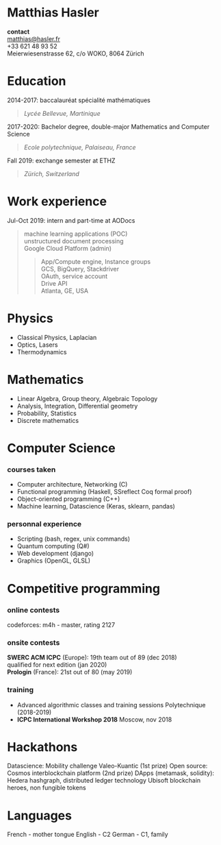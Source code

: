 # Matthias Hasler
**contact**  
matthias@hasler.fr  
+33 621 48 93 52  
Meierwiesenstrasse 62, c/o WOKO, 8064 Zürich

# Education
2014-2017: baccalauréat spécialité mathématiques
> _Lycée Bellevue, Martinique_

2017-2020: Bachelor degree, double-major Mathematics and Computer Science
> _Ecole polytechnique, Palaiseau, France_

Fall 2019: exchange semester at ETHZ
> _Zürich, Switzerland_

# Work experience
Jul-Oct 2019: intern and part-time at AODocs  
> machine learning applications (POC)  
> unstructured document processing  
> Google Cloud Platform (admin)  
> > App/Compute engine, Instance groups  
> > GCS, BigQuery, Stackdriver  
> > OAuth, service account  
> Drive API  
> Atlanta, GE, USA  

# Physics
- Classical Physics, Laplacian
- Optics, Lasers
- Thermodynamics

# Mathematics
- Linear Algebra, Group theory, Algebraic Topology
- Analysis, Integration, Differential geometry
- Probability, Statistics
- Discrete mathematics

# Computer Science
### courses taken
- Computer architecture, Networking (C)
- Functional programming (Haskell, SSreflect Coq formal proof)
- Object-oriented programming (C++)
- Machine learning, Datascience (Keras, sklearn, pandas)
### personnal experience
- Scripting (bash, regex, unix commands)
- Quantum computing (Q#)
- Web development (django)
- Graphics (OpenGL, GLSL)

# Competitive programming
### online contests
codeforces: m4h - master, rating 2127
### onsite contests
**SWERC ACM ICPC** (Europe):
    19th team out of 89 (dec 2018)  
    qualified for next edition (jan 2020)  
**Prologin** (France):
    21st out of 80 (may 2019)
### training
- Advanced algorithmic classes and training sessions
    Polytechnique (2018-2019)
- **ICPC International Workshop 2018**
    Moscow, nov 2018

# Hackathons
Datascience: Mobility challenge Valeo-Kuantic (1st prize)
Open source: Cosmos interblockchain platform (2nd prize)
DApps (metamask, solidity):
  Hedera hashgraph, distributed ledger technology
  Ubisoft blockchain heroes, non fungible tokens

# Languages
French  - mother tongue
English - C2
German  - C1, family

